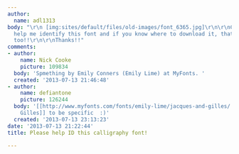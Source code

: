 ```yaml
---
author:
  name: adl1313
body: "\r\n [img:sites/default/files/old-images/font_6365.jpg]\r\n\r\nCan someone
  help me identify this font and if you know where to download it, that would be great
  too!!\r\n\r\nThanks!!"
comments:
- author:
    name: Nick Cooke
    picture: 109834
  body: 'Spmething by Emily Conners (Emily Lime) at MyFonts. '
  created: '2013-07-13 21:46:48'
- author:
    name: defiantone
    picture: 126244
  body: '[[http://www.myfonts.com/fonts/emily-lime/jacques-and-gilles/|Jacques and
    Gilles]] to be specific  :)'
  created: '2013-07-13 23:13:23'
date: '2013-07-13 21:22:44'
title: Please help ID this calligraphy font!

---
```

